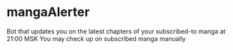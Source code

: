 # mangaAlerter

Bot that updates you on the latest chapters of your subscribed-to manga at 21:00 MSK
You may check up on subscribed manga manually
